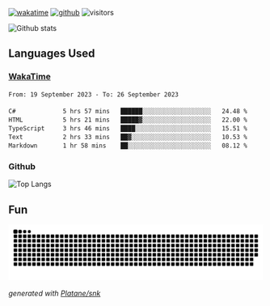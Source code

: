 [![wakatime](https://wakatime.com/badge/user/82c377cd-a54c-404c-b7df-177b313ca539.svg)](https://wakatime.com/@82c377cd-a54c-404c-b7df-177b313ca539)
[![github](https://img.shields.io/github/followers/xinthose?logo=github&style=plastic)](https://github.com/alanhamlett?tab=followers)
![visitors](https://visitor-badge.glitch.me/badge?page_id=xinthose&left_color=green&right_color=red)

![Github stats](https://github-readme-stats.vercel.app/api?username=xinthose&show_icons=true&theme=radical&count_private=true)

## Languages Used

### [WakaTime](https://wakatime.com/)
<!--START_SECTION:waka-->

```txt
From: 19 September 2023 - To: 26 September 2023

C#             5 hrs 57 mins   ██████░░░░░░░░░░░░░░░░░░░   24.48 %
HTML           5 hrs 21 mins   █████▓░░░░░░░░░░░░░░░░░░░   22.00 %
TypeScript     3 hrs 46 mins   ████░░░░░░░░░░░░░░░░░░░░░   15.51 %
Text           2 hrs 33 mins   ██▓░░░░░░░░░░░░░░░░░░░░░░   10.53 %
Markdown       1 hr 58 mins    ██░░░░░░░░░░░░░░░░░░░░░░░   08.12 %
```

<!--END_SECTION:waka-->

### Github

![Top Langs](https://github-readme-stats.vercel.app/api/top-langs/?username=xinthose)

## Fun
![github contribution grid snake animation](https://raw.githubusercontent.com/xinthose/xinthose/output/github-contribution-grid-snake.svg)

_generated with [Platane/snk](https://github.com/Platane/snk)_
